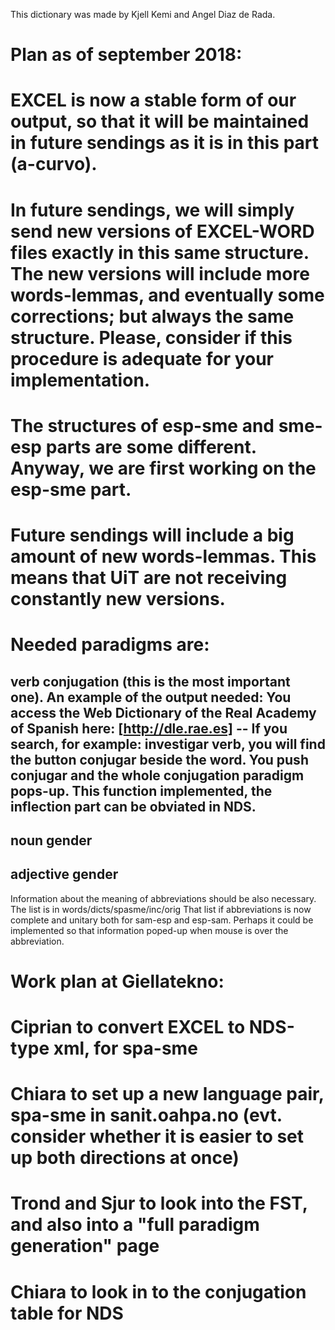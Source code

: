 

This dictionary was made by Kjell Kemi and Angel Diaz de Rada.




# Plan as of september 2018:


# EXCEL is now a stable form of our output, so that it will be maintained in future sendings as it is in this part (a-curvo).
# In future sendings, we will simply send new versions of EXCEL-WORD files exactly in this same structure. The new versions will include more words-lemmas, and eventually some corrections; but always the same structure. Please, consider if this procedure is adequate for your implementation.
# The structures of esp-sme and sme-esp parts are some different. Anyway, we are first working on the esp-sme part.
# Future sendings will include a big amount of new words-lemmas. This means that UiT are not receiving constantly new versions.
# Needed paradigms are:
## verb conjugation (this is the most important one). An example of the output needed: You access the Web Dictionary of the Real Academy of Spanish here:  [http://dle.rae.es]  -- If you search, for example: **investigar** verb, you will find the button conjugar beside the word. You push conjugar and the whole conjugation paradigm pops-up. This function implemented, the inflection part can be obviated in NDS.
## noun gender
## adjective gender


Information about the meaning of abbreviations should be also necessary. The list is in words/dicts/spasme/inc/orig
That list if abbreviations is now complete and unitary both for sam-esp and esp-sam.
Perhaps it could be implemented so that information poped-up when mouse is over the abbreviation.


# Work plan at Giellatekno:


# Ciprian to convert EXCEL to NDS-type xml, for spa-sme
# Chiara to set up a new language pair, spa-sme in sanit.oahpa.no (evt. consider whether it is easier to set up both directions at once)
# Trond and Sjur to look into the FST, and also into a "full paradigm generation" page
# Chiara to look in to the conjugation table for NDS




